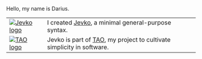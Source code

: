 Hello, my name is Darius.
 
<table>
  <tr><td><a href="https://jevko.org"><img alt="Jevko logo" src="https://avatars.githubusercontent.com/u/87656753?s=50&v=4" /></a></td><td>I created <a href="https://jevko.org">Jevko</a>, a minimal general-purpose syntax.</td></tr>

  <tr><td><a href="https://xtao.org"><img alt="TAO logo" src="https://avatars.githubusercontent.com/u/68833086?s=50&v=4" /></a></td><td>Jevko is part of <a href="https://xtao.org">TAO</a>, my project to cultivate simplicity in software.</td></tr>
</table>

